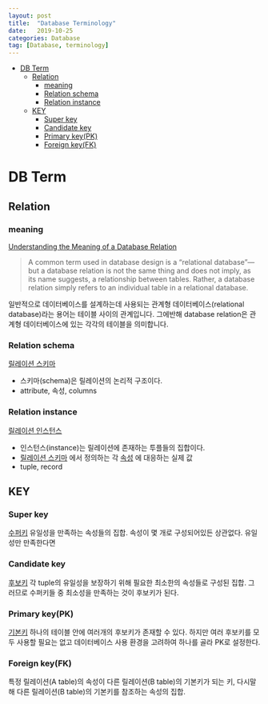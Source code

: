 ```yaml
---
layout: post
title:  "Database Terminology"
date:   2019-10-25
categories: Database
tag: [Database, terminology]
---
```


- [DB Term](#db-term)
  - [Relation](#relation)
    - [meaning](#meaning)
    - [Relation schema](#relation-schema)
    - [Relation instance](#relation-instance)
  - [KEY](#key)
    - [Super key](#super-key)
    - [Candidate key](#candidate-key)
    - [Primary key(PK)](#primary-keypk)
    - [Foreign key(FK)](#foreign-keyfk)

# DB Term
## Relation
### meaning
 [Understanding the Meaning of a Database Relation](https://www.lifewire.com/relation-definition-1019260)
> A common term used in database design is a “relational database”—but a database relation is not the same thing and does not imply, as its name suggests, a relationship between tables. Rather, a database relation simply refers to an individual table in a relational database.

일반적으로 데이터베이스를 설계하는데 사용되는 관계형 데이터베이스(relational database)라는 용어는 테이블 사이의 관계입니다. 그에반해 database relation은 관계형 데이터베이스에 있는 각각의 테이블을 의미합니다. 

### Relation  schema
[릴레이션 스키마](https://terms.naver.com/entry.nhn?docId=3431143&cid=58430&categoryId=58430&expCategoryId=58430)
- 스키마(schema)은 릴레이션의 논리적 구조이다.
- attribute, 속성, columns

### Relation instance
[릴레이션 인스턴스](https://terms.naver.com/entry.nhn?docId=3431144&cid=58430&categoryId=58430&expCategoryId=58430)
- 인스턴스(instance)는 릴레이션에 존재하는 투플들의 집합이다.
- [릴레이션 스키마](https://terms.naver.com/entry.nhn?docId=3431143&ref=y) 에서 정의하는 각  [속성](https://terms.naver.com/entry.nhn?docId=3431117&ref=y) 에 대응하는 실제 값
- tuple, record


## KEY
### Super key
[수퍼키](https://terms.naver.com/entry.nhn?docId=3431148&cid=58430&categoryId=58430&expCategoryId=58430)
유일성을 만족하는 속성들의 집합. 
속성이 몇 개로 구성되어있든 상관없다. 유일성만 만족한다면 

### Candidate key
[후보키](https://terms.naver.com/entry.nhn?docId=3431149&cid=58430&categoryId=58430&expCategoryId=58430)
각 tuple의 유일성을 보장하기 위해 필요한 최소한의 속성들로 구성된 집합. 그러므로 수퍼키들 중 최소성을 만족하는 것이 후보키가 된다. 

### Primary key(PK)
[기본키](https://terms.naver.com/entry.nhn?docId=3431150&cid=58430&categoryId=58430&expCategoryId=58430)
하나의 테이블 안에 여러개의 후보키가 존재할 수 있다. 하지만 여러 후보키를 모두 사용할 필요는 없고 데이터베이스 사용 환경을 고려하여 하나를 골라 PK로 설정한다.

### Foreign key(FK)
특정 릴레이션(A table)의 속성이 다른 릴레이션(B table)의 기본키가 되는 키, 다시말해 다른 릴레이션(B table)의 기본키를 참조하는 속성의 집합. 
